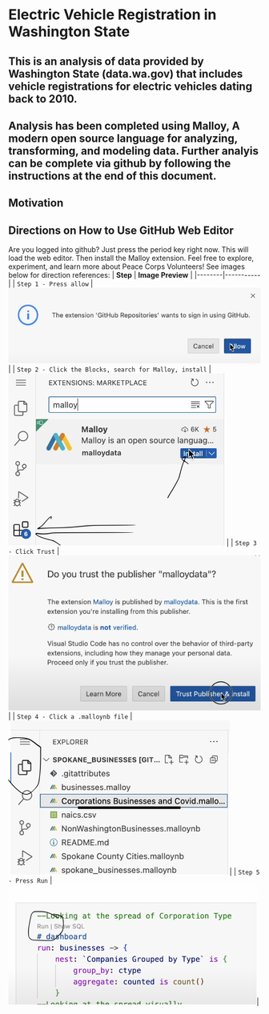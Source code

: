 # Electric Vehicle Registration in Washington State
## This is an analysis of data provided by Washington State (data.wa.gov) that includes vehicle registrations for electric vehicles dating back to 2010.

## Analysis has been completed using Malloy, A modern open source language for analyzing, transforming, and modeling data. Further analyis can be complete via github by following the instructions at the end of this document.

## Motivation



 
## Directions on How to Use GitHub Web Editor

Are you logged into github? Just press the period key right now. This will load the web editor. Then install the Malloy extension. Feel free to explore, experiment, and learn more about Peace Corps Volunteers!
See images below for direction references:
| **Step**   | **Image Preview** |
|--------|-----------|
| `Step 1 - Press allow` |<img src = https://github.com/teshomei/SpokaneRealEstateData/blob/main/step1.png>|
| `Step 2 - Click the Blocks, search for Malloy, install` |<img src = https://github.com/teshomei/SpokaneRealEstateData/blob/main/step2.png>|
| `Step 3 - Click Trust` |<img src = https://github.com/teshomei/SpokaneRealEstateData/blob/main/step3.png>|
| `Step 4 - Click a .malloynb file` |<img src = https://github.com/teshomei/SpokaneRealEstateData/blob/main/step4.png>|
| `Step 5 - Press Run` |<img src = https://github.com/teshomei/SpokaneRealEstateData/blob/main/step5.png>|
